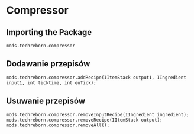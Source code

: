# Compressor

## Importing the Package
`mods.techreborn.compressor`

## Dodawanie przepisów
```zenscript
mods.techreborn.compressor.addRecipe(IItemStack output1, IIngredient input1, int ticktime, int euTick);
```

## Usuwanie przepisów
```zenscript
mods.techreborn.compressor.removeInputRecipe(IIngredient ingredient);
mods.techreborn.compressor.removeRecipe(IItemStack output);
mods.techreborn.compressor.removeAll();
```